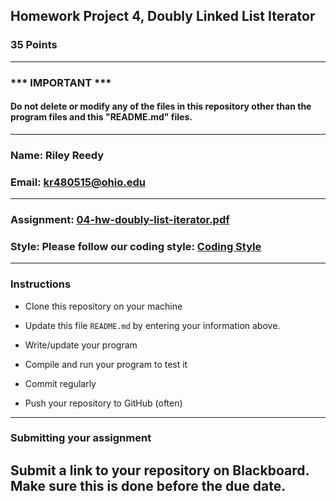 ## Homework Project 4, Doubly Linked List Iterator

### 35 Points

---
### *** IMPORTANT ***
#### Do not delete or modify any of the files in this repository other than the program files and this "README.md" files.

---

### Name: Riley Reedy

### Email: kr480515@ohio.edu

---

### Assignment: [04-hw-doubly-list-iterator.pdf](04-hw-doubly-list-iterator.pdf)

### Style: Please follow our coding style: [Coding Style](https://github.com/nasseef/cs/blob/master/docs/coding-style.md)

---

### Instructions

- Clone this repository on your machine

- Update this file `README.md` by entering your information above.
- Write/update your program

- Compile and run your program to test it

- Commit regularly

- Push your repository to GitHub (often)

---

### Submitting your assignment

**Submit a link to your repository on Blackboard. Make sure this is done before the due date.**
---

